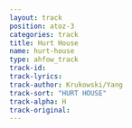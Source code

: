 ```yaml
---
layout: track
position: atoz-3
categories: track
title: Hurt House
name: hurt-house
type: ahfow_track
track-id: 
track-lyrics: 
track-author: Krukowski/Yang
track-sort: "HURT HOUSE"
track-alpha: H
track-original: 
---
```

